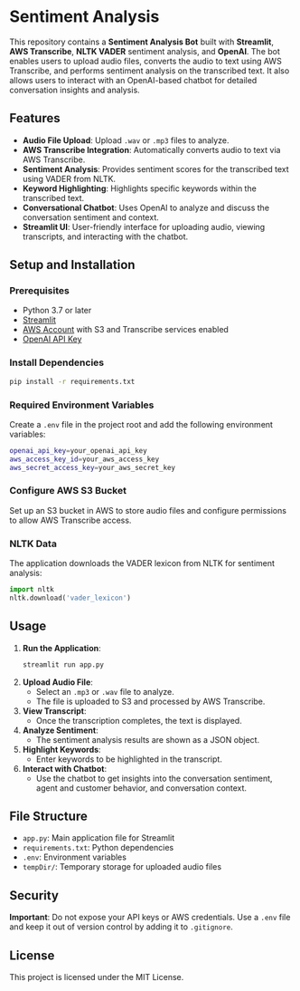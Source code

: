 # Sentiment Analysis

This repository contains a **Sentiment Analysis Bot** built with **Streamlit**, **AWS Transcribe**, **NLTK VADER** sentiment analysis, and **OpenAI**. The bot enables users to upload audio files, converts the audio to text using AWS Transcribe, and performs sentiment analysis on the transcribed text. It also allows users to interact with an OpenAI-based chatbot for detailed conversation insights and analysis.

## Features

- **Audio File Upload**: Upload `.wav` or `.mp3` files to analyze.
- **AWS Transcribe Integration**: Automatically converts audio to text via AWS Transcribe.
- **Sentiment Analysis**: Provides sentiment scores for the transcribed text using VADER from NLTK.
- **Keyword Highlighting**: Highlights specific keywords within the transcribed text.
- **Conversational Chatbot**: Uses OpenAI to analyze and discuss the conversation sentiment and context.
- **Streamlit UI**: User-friendly interface for uploading audio, viewing transcripts, and interacting with the chatbot.

## Setup and Installation

### Prerequisites

- Python 3.7 or later
- [Streamlit](https://streamlit.io/)
- [AWS Account](https://aws.amazon.com/) with S3 and Transcribe services enabled
- [OpenAI API Key](https://beta.openai.com/)

### Install Dependencies

```bash
pip install -r requirements.txt
```

### Required Environment Variables

Create a `.env` file in the project root and add the following environment variables:

```bash
openai_api_key=your_openai_api_key
aws_access_key_id=your_aws_access_key
aws_secret_access_key=your_aws_secret_key
```

### Configure AWS S3 Bucket

Set up an S3 bucket in AWS to store audio files and configure permissions to allow AWS Transcribe access.

### NLTK Data

The application downloads the VADER lexicon from NLTK for sentiment analysis:

```python
import nltk
nltk.download('vader_lexicon')
```

## Usage

1. **Run the Application**:
   ```bash
   streamlit run app.py
   ```
2. **Upload Audio File**:
   - Select an `.mp3` or `.wav` file to analyze.
   - The file is uploaded to S3 and processed by AWS Transcribe.
3. **View Transcript**:
   - Once the transcription completes, the text is displayed.
4. **Analyze Sentiment**:
   - The sentiment analysis results are shown as a JSON object.
5. **Highlight Keywords**:
   - Enter keywords to be highlighted in the transcript.
6. **Interact with Chatbot**:
   - Use the chatbot to get insights into the conversation sentiment, agent and customer behavior, and conversation context.

## File Structure

- `app.py`: Main application file for Streamlit
- `requirements.txt`: Python dependencies
- `.env`: Environment variables
- `tempDir/`: Temporary storage for uploaded audio files

## Security

**Important**: Do not expose your API keys or AWS credentials. Use a `.env` file and keep it out of version control by adding it to `.gitignore`.

## License

This project is licensed under the MIT License.
